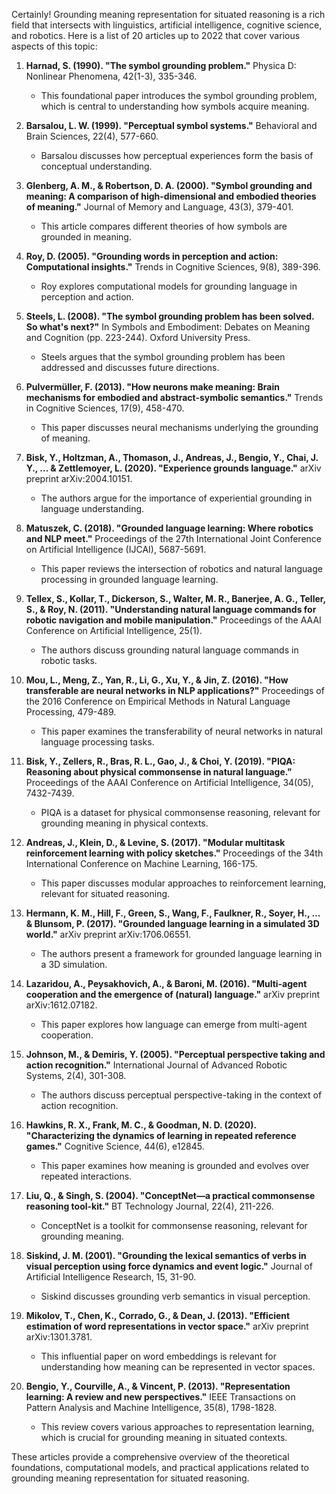 Certainly! Grounding meaning representation for situated reasoning is a rich field that intersects with linguistics, artificial intelligence, cognitive science, and robotics. Here is a list of 20 articles up to 2022 that cover various aspects of this topic:

1. **Harnad, S. (1990). "The symbol grounding problem."** Physica D: Nonlinear Phenomena, 42(1-3), 335-346.
   - This foundational paper introduces the symbol grounding problem, which is central to understanding how symbols acquire meaning.

2. **Barsalou, L. W. (1999). "Perceptual symbol systems."** Behavioral and Brain Sciences, 22(4), 577-660.
   - Barsalou discusses how perceptual experiences form the basis of conceptual understanding.

3. **Glenberg, A. M., & Robertson, D. A. (2000). "Symbol grounding and meaning: A comparison of high-dimensional and embodied theories of meaning."** Journal of Memory and Language, 43(3), 379-401.
   - This article compares different theories of how symbols are grounded in meaning.

4. **Roy, D. (2005). "Grounding words in perception and action: Computational insights."** Trends in Cognitive Sciences, 9(8), 389-396.
   - Roy explores computational models for grounding language in perception and action.

5. **Steels, L. (2008). "The symbol grounding problem has been solved. So what's next?"** In Symbols and Embodiment: Debates on Meaning and Cognition (pp. 223-244). Oxford University Press.
   - Steels argues that the symbol grounding problem has been addressed and discusses future directions.

6. **Pulvermüller, F. (2013). "How neurons make meaning: Brain mechanisms for embodied and abstract-symbolic semantics."** Trends in Cognitive Sciences, 17(9), 458-470.
   - This paper discusses neural mechanisms underlying the grounding of meaning.

7. **Bisk, Y., Holtzman, A., Thomason, J., Andreas, J., Bengio, Y., Chai, J. Y., ... & Zettlemoyer, L. (2020). "Experience grounds language."** arXiv preprint arXiv:2004.10151.
   - The authors argue for the importance of experiential grounding in language understanding.

8. **Matuszek, C. (2018). "Grounded language learning: Where robotics and NLP meet."** Proceedings of the 27th International Joint Conference on Artificial Intelligence (IJCAI), 5687-5691.
   - This paper reviews the intersection of robotics and natural language processing in grounded language learning.

9. **Tellex, S., Kollar, T., Dickerson, S., Walter, M. R., Banerjee, A. G., Teller, S., & Roy, N. (2011). "Understanding natural language commands for robotic navigation and mobile manipulation."** Proceedings of the AAAI Conference on Artificial Intelligence, 25(1).
   - The authors discuss grounding natural language commands in robotic tasks.

10. **Mou, L., Meng, Z., Yan, R., Li, G., Xu, Y., & Jin, Z. (2016). "How transferable are neural networks in NLP applications?"** Proceedings of the 2016 Conference on Empirical Methods in Natural Language Processing, 479-489.
    - This paper examines the transferability of neural networks in natural language processing tasks.

11. **Bisk, Y., Zellers, R., Bras, R. L., Gao, J., & Choi, Y. (2019). "PIQA: Reasoning about physical commonsense in natural language."** Proceedings of the AAAI Conference on Artificial Intelligence, 34(05), 7432-7439.
    - PIQA is a dataset for physical commonsense reasoning, relevant for grounding meaning in physical contexts.

12. **Andreas, J., Klein, D., & Levine, S. (2017). "Modular multitask reinforcement learning with policy sketches."** Proceedings of the 34th International Conference on Machine Learning, 166-175.
    - This paper discusses modular approaches to reinforcement learning, relevant for situated reasoning.

13. **Hermann, K. M., Hill, F., Green, S., Wang, F., Faulkner, R., Soyer, H., ... & Blunsom, P. (2017). "Grounded language learning in a simulated 3D world."** arXiv preprint arXiv:1706.06551.
    - The authors present a framework for grounded language learning in a 3D simulation.

14. **Lazaridou, A., Peysakhovich, A., & Baroni, M. (2016). "Multi-agent cooperation and the emergence of (natural) language."** arXiv preprint arXiv:1612.07182.
    - This paper explores how language can emerge from multi-agent cooperation.

15. **Johnson, M., & Demiris, Y. (2005). "Perceptual perspective taking and action recognition."** International Journal of Advanced Robotic Systems, 2(4), 301-308.
    - The authors discuss perceptual perspective-taking in the context of action recognition.

16. **Hawkins, R. X., Frank, M. C., & Goodman, N. D. (2020). "Characterizing the dynamics of learning in repeated reference games."** Cognitive Science, 44(6), e12845.
    - This paper examines how meaning is grounded and evolves over repeated interactions.

17. **Liu, Q., & Singh, S. (2004). "ConceptNet—a practical commonsense reasoning tool-kit."** BT Technology Journal, 22(4), 211-226.
    - ConceptNet is a toolkit for commonsense reasoning, relevant for grounding meaning.

18. **Siskind, J. M. (2001). "Grounding the lexical semantics of verbs in visual perception using force dynamics and event logic."** Journal of Artificial Intelligence Research, 15, 31-90.
    - Siskind discusses grounding verb semantics in visual perception.

19. **Mikolov, T., Chen, K., Corrado, G., & Dean, J. (2013). "Efficient estimation of word representations in vector space."** arXiv preprint arXiv:1301.3781.
    - This influential paper on word embeddings is relevant for understanding how meaning can be represented in vector spaces.

20. **Bengio, Y., Courville, A., & Vincent, P. (2013). "Representation learning: A review and new perspectives."** IEEE Transactions on Pattern Analysis and Machine Intelligence, 35(8), 1798-1828.
    - This review covers various approaches to representation learning, which is crucial for grounding meaning in situated contexts.

These articles provide a comprehensive overview of the theoretical foundations, computational models, and practical applications related to grounding meaning representation for situated reasoning.